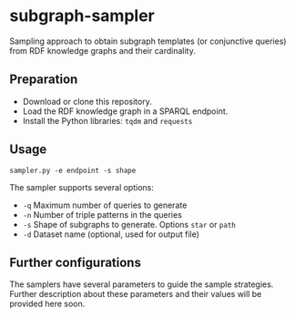 # subgraph-sampler 
Sampling approach to obtain subgraph templates (or conjunctive queries) from RDF knowledge graphs and their cardinality. 

## Preparation 
* Download or clone this repository. 
* Load the RDF knowledge graph in a SPARQL endpoint. 
* Install the Python libraries: `tqdm` and `requests`   

## Usage 
```
sampler.py -e endpoint -s shape 
```
The sampler supports several options: 
* `-q` Maximum number of queries to generate
* `-n` Number of triple patterns in the queries
* `-s` Shape of subgraphs to generate. Options `star` or `path`
* `-d` Dataset name (optional, used for output file)

## Further configurations 
The samplers have several parameters to guide the sample strategies. 
Further description about these parameters and their values will be provided here soon. 

